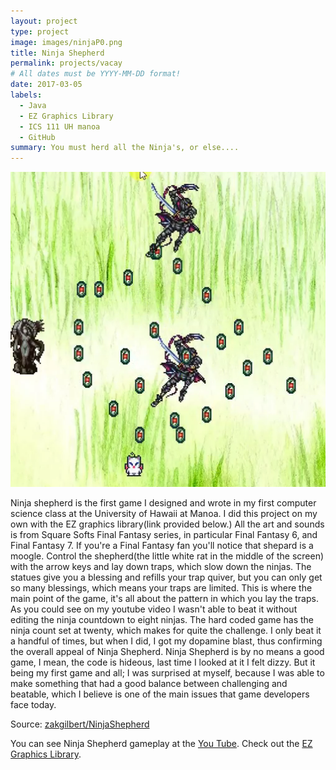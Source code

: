 ```yaml
---
layout: project
type: project
image: images/ninjaP0.png
title: Ninja Shepherd
permalink: projects/vacay
# All dates must be YYYY-MM-DD format!
date: 2017-03-05
labels:
  - Java
  - EZ Graphics Library 
  - ICS 111 UH manoa
  - GitHub
summary: You must herd all the Ninja's, or else....
---
```


<img class="ui medium right floated rounded image" src="../images/ninjaP2.png">

Ninja shepherd is the first game I designed and wrote in my first computer science class at the University of Hawaii at Manoa. I did this project on my own with the EZ graphics library(link provided below.) All the art and sounds is from Square Softs Final Fantasy series, in particular Final Fantasy 6, and Final Fantasy 7. If you're a Final Fantasy fan you'll notice that shepard is a moogle.
Control the shepherd(the little white rat in the middle of the screen) with the arrow keys and lay down traps, which slow down the ninjas. The statues give you a blessing and refills your trap quiver, but you can only get so many blessings, which means your traps are limited. This is where the main point of the game, it's all about the pattern in which you lay the traps. As you could see on my youtube video I wasn't able to beat it without editing the ninja countdown to eight ninjas. The hard coded game has the ninja count set at twenty, which makes for quite the challenge. I only beat it a handful of times, but when I did, I got my dopamine blast, thus confirming the overall appeal of Ninja Shepherd.
Ninja Shepherd is by no means a good game, I mean, the code is hideous, last time I looked at it I felt dizzy. But it being my first game and all; I was surprised at myself, because I was able to make something that had a good balance between challenging and beatable, which I believe is one of the main issues that game developers face today.

 
Source: <a href="https://github.com/zakgilbert/NinjaShepherd"><i class="large github icon"></i>zakgilbert/NinjaShepherd</a>

You can see Ninja Shepherd gameplay at the [You Tube](https://www.youtube.com/watch?v=U4HBGTayWi0).
Check out the [EZ Graphics Library](http://www2.hawaii.edu/~dylank/ics111/).
